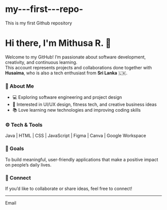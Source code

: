 # my---first---repo-
This is my first Github repository 
# Hi there, I'm Mithusa R. 👋  

Welcome to my GitHub! I’m passionate about software development, creativity, and continuous learning.  
This account represents projects and collaborations done together with **Husaima**, who is also a tech enthusiast from **Sri Lanka** 🇱🇰.  

### 🌱 About Me
- 💻 Exploring software engineering and project design  
- 🎨 Interested in UI/UX design, fitness tech, and creative business ideas  
- 📚 Love learning new technologies and improving coding skills  

### ⚙️ Tech & Tools
Java | HTML | CSS | JavaScript | Figma | Canva | Google Workspace  

### 🚀 Goals
To build meaningful, user-friendly applications that make a positive impact on people’s daily lives.  

### 💬 Connect
If you’d like to collaborate or share ideas, feel free to connect!  

---
Email
